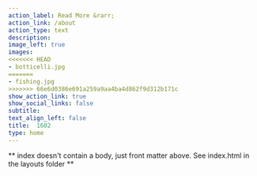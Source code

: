 ```yaml
---
action_label: Read More &rarr;
action_link: /about
action_type: text
description:
image_left: true
images:
<<<<<<< HEAD
- botticelli.jpg
=======
- fishing.jpg
>>>>>>> 66e6d0386e691a259a9aa4ba4d862f9d312b171c
show_action_link: true
show_social_links: false
subtitle: 
text_align_left: false
title:  1602
type: home
---
```


** index doesn't contain a body, just front matter above.
See index.html in the layouts folder **
